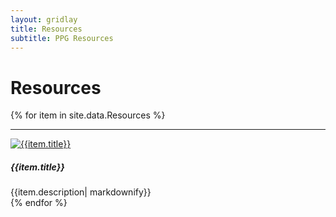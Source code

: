 ```yaml
---
layout: gridlay
title: Resources
subtitle: PPG Resources
---
```


# **Resources**
{% for item in site.data.Resources %}
<hr>
<!-- The paddingtop and margin-top edits allow anchors to link properly. -->
<div id = "{{item.title}}" class="row" style="padding-top: 60px; margin-top: -60px;">
    <div class="col-sm-4">
    	<a href="{{item.imageLink}}"><img src="{{item.image}}" alt="{{item.title}}"></a>
    </div>
    <div class="col-sm-8" style="text-align: justify">
    	<h5>{{item.title}}</h5>
    	{{item.description| markdownify}}
    </div>
</div>
{% endfor %}
